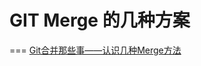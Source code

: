 # GIT Merge 的几种方案

===
[Git合并那些事——认识几种Merge方法](https://morningspace.github.io/tech/git-merge-stories-1/)

